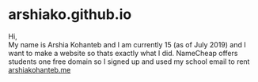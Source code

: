 # arshiako.github.io
Hi, <br>
My name is Arshia Kohanteb and I am currently 15 (as of July 2019) and I want to make a website so thats exactly what I did. 
NameCheap offers students one free domain so I signed up and used my school email to rent [arshiakohanteb.me](http://arshiakohanteb.me)
